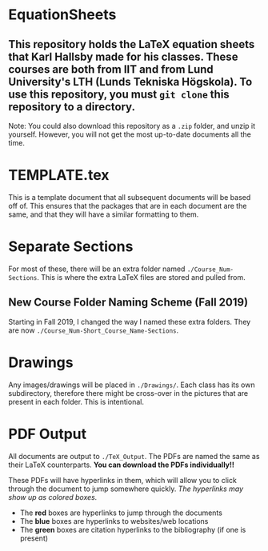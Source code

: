 # EquationSheets
This repository holds the LaTeX equation sheets that Karl Hallsby made for his classes.
These courses are both from IIT and from Lund University's LTH (Lunds Tekniska Högskola).
To use this repository, you must `git clone` this repository to a directory.
-------------------------------------------------------------------------------
Note: You could also download this repository as a `.zip` folder, and unzip it yourself.
However, you will not get the most up-to-date documents all the time.

# TEMPLATE.tex
This is a template document that all subsequent documents will be based off of.
This ensures that the packages that are in each document are the same, and that they will have a similar formatting to them.

# Separate Sections
For most of these, there will be an extra folder named `./Course_Num-Sections`.
This is where the extra LaTeX files are stored and pulled from.

## New Course Folder Naming Scheme (Fall 2019)
Starting in Fall 2019, I changed the way I named these extra folders.
They are now `./Course_Num-Short_Course_Name-Sections`.

# Drawings
Any images/drawings will be placed in `./Drawings/`.
Each class has its own subdirectory, therefore there might be cross-over in the pictures that are present in each folder.
This is intentional.

# PDF Output
All documents are output to `./TeX_Output`.
The PDFs are named the same as their LaTeX counterparts.
**You can download the PDFs individually!!**

These PDFs will have hyperlinks in them, which will allow you to click through the document to jump somewhere quickly.
*The hyperlinks may show up as colored boxes.*
  * The **red** boxes are hyperlinks to jump through the documents
  * The **blue** boxes are hyperlinks to websites/web locations
  * The **green** boxes are citation hyperlinks to the bibliography (if one is present)

